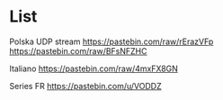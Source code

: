 # List
Polska UDP stream
https://pastebin.com/raw/rErazVFp
https://pastebin.com/raw/BFsNFZHC

Italiano
https://pastebin.com/raw/4mxFX8GN

Series FR
https://pastebin.com/u/VODDZ

